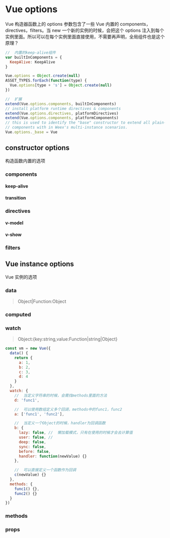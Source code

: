 # Vue options

Vue 构造器函数上的 options 参数包含了一些 Vue 内置的 components，directives，filters。当 new 一个新的实例的时候，会把这个 options 注入到每个实例里面。所以可以在每个实例里面直接使用，不需要再声明，全局组件也是这个原理？

```javascript
//  内置的keep-alive组件
var builtInComponents = {
  KeepAlive: KeepAlive
}

Vue.options = Object.create(null)
ASSET_TYPES.forEach(function(type) {
  Vue.options[type + 's'] = Object.create(null)
})

//  扩展
extend(Vue.options.components, builtInComponents)
// install platform runtime directives & components
extend(Vue.options.directives, platformDirectives)
extend(Vue.options.components, platformComponents)
// this is used to identify the "base" constructor to extend all plain-object
// components with in Weex's multi-instance scenarios.
Vue.options._base = Vue
```

## constructor options

构造函数内置的选项

### components

#### keep-alive

#### transition

### directives

#### v-model

#### v-show

### filters

## Vue instance options

Vue 实例的选项

### data

> Object|Function:Object

### computed

### watch

> Object:{key:string,value:Function|string|Object}

```javascript
const vm = new Vue({
  data() {
    return {
      a: 1,
      b: 2,
      c: 3,
      d: 4
    }
  },
  watch: {
    //  当定义字符串的时候，会需找methods里面的方法
    d: 'func1',

    //  可以使用数组定义多个回调，methods中的func1，func2
    a: ['func1', 'func2'],

    //  当定义一个Object的时候，handler为回调函数
    b: {
      lazy: false, //  懒加载模式，只有在使用的时候才会去计算值
      user: false, //
      deep: false,
      sync: false,
      before: false,
      handler: function(newValue) {}
    },

    //  可以直接定义一个函数作为回调
    c(newValue) {}
  },
  methods: {
    func1() {},
    func2() {}
  }
})
```

### methods

### props

